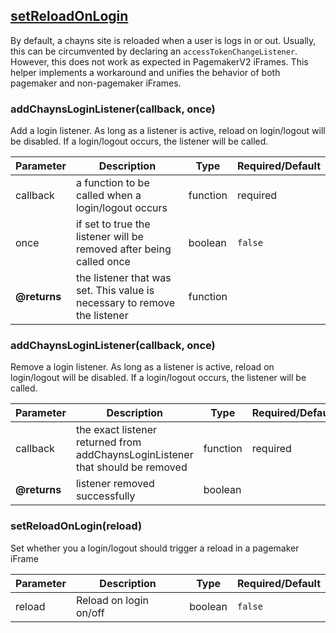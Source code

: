 ## [setReloadOnLogin](src/functions/chaynsCalls/setReloadOnLogin.ts)
By default, a chayns site is reloaded when a user is logs in or out.
Usually, this can be circumvented by declaring an `accessTokenChangeListener`.
However, this does not work as expected in PagemakerV2 iFrames.
This helper implements a workaround and unifies the behavior of both pagemaker and non-pagemaker iFrames.

### addChaynsLoginListener(callback, once)
Add a login listener. As long as a listener is active, reload on login/logout will be disabled. If a login/logout occurs, the listener will be called.

| Parameter | Description | Type | Required/Default |
|-----------|----------------|----------|--------|
| callback | a function to be called when a login/logout occurs | function | required |
| once | if set to true the listener will be removed after being called once | boolean | `false` |
| **@returns** | the listener that was set. This value is necessary to remove the listener | function | |

### addChaynsLoginListener(callback, once)
Remove a login listener. As long as a listener is active, reload on login/logout will be disabled. If a login/logout occurs, the listener will be called.

| Parameter | Description | Type | Required/Default |
|-----------|----------------|----------|--------|
| callback | the exact listener returned from addChaynsLoginListener that should be removed | function | required |
| **@returns** | listener removed successfully | boolean | |

### setReloadOnLogin(reload)
Set whether you a login/logout should trigger a reload in a pagemaker iFrame

| Parameter | Description | Type | Required/Default |
|-----------|----------------|----------|--------|
| reload | Reload on login on/off | boolean | `false` |
